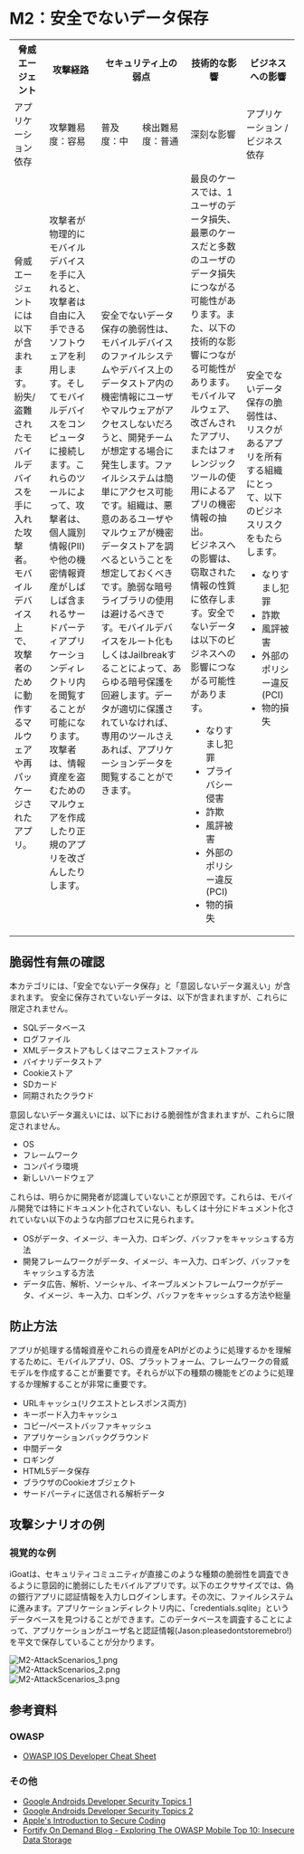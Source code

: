 # M2：安全でないデータ保存

<table>
 <tr>
  <th>脅威エージェント</th>
  <th>攻撃経路</th>
  <th colspan="2">セキュリティ上の弱点</th>
  <th>技術的な影響</th>
  <th>ビジネスへの影響</th>
 </tr>
 <tr>
  <td>アプリケーション依存 </td>
  <td>攻撃難易度：容易</td>
  <td>普及度：中</td>
  <td>検出難易度：普通</td>
  <td>深刻な影響</td>
  <td>アプリケーション / ビジネス依存</td>
 </tr>
 <tr>
  <td>脅威エージェントには以下が含まれます。<br>
   紛失/盗難されたモバイルデバイスを手に入れた攻撃者。モバイルデバイス上で、攻撃者のために動作するマルウェアや再パッケージされたアプリ。</td>
  <td>攻撃者が物理的にモバイルデバイスを手に入れると、攻撃者は自由に入手できるソフトウェアを利用します。そしてモバイルデバイスをコンピュータに接続します。これらのツールによって、攻撃者は、個人識別情報(PII)や他の機密情報資産がしばしば含まれるサードパーティアプリケーションディレクトリ内を閲覧することが可能になります。攻撃者は、情報資産を盗むためのマルウェアを作成したり正規のアプリを改ざんしたりします。</td>
  <td colspan="2">安全でないデータ保存の脆弱性は、モバイルデバイスのファイルシステムやデバイス上のデータストア内の機密情報にユーザやマルウェアがアクセスしないだろうと、開発チームが想定する場合に発生します。ファイルシステムは簡単にアクセス可能です。組織は、悪意のあるユーザやマルウェアが機密データストアを調べるということを想定しておくべきです。脆弱な暗号ライブラリの使用は避けるべきです。モバイルデバイスをルート化もしくはJailbreakすることによって、あらゆる暗号保護を回避します。データが適切に保護されていなければ、専用のツールさえあれば、アプリケーションデータを閲覧することができます。</td>
  <td>最良のケースでは、1ユーザのデータ損失、最悪のケースだと多数のユーザのデータ損失につながる可能性があります。また、以下の技術的な影響につながる可能性があります。<br>
   モバイルマルウェア、改ざんされたアプリ、またはフォレンジックツールの使用によるアプリの機密情報の抽出。<br>
   ビジネスへの影響は、窃取された情報の性質に依存します。安全でないデータは以下のビジネスへの影響につながる可能性があります。
   <ul>
    <li> なりすまし犯罪</li>
    <li> プライバシー侵害</li>
    <li> 詐欺</li>
    <li> 風評被害</li>
    <li> 外部のポリシー違反(PCI)</li>
    <li> 物的損失</li>
   </ul>
  </td>
  <td>安全でないデータ保存の脆弱性は、リスクがあるアプリを所有する組織にとって、以下のビジネスリスクをもたらします。
   <ul>
    <li> なりすまし犯罪</li>
    <li> 詐欺</li>
    <li> 風評被害</li>
    <li> 外部のポリシー違反(PCI)</li>
    <li> 物的損失</li>
   </ul>
  </td>
 </tr>
</table>


## 脆弱性有無の確認
本カテゴリには、「安全でないデータ保存」と「意図しないデータ漏えい」が含まれます。
安全に保存されていないデータは、以下が含まれますが、これらに限定されません。
 - SQLデータベース
 - ログファイル
 - XMLデータストアもしくはマニフェストファイル
 - バイナリデータストア
 - Cookieストア
 - SDカード
 - 同期されたクラウド

意図しないデータ漏えいには、以下における脆弱性が含まれますが、これらに限定されません。
 - OS
 - フレームワーク
 - コンパイラ環境
 - 新しいハードウェア

これらは、明らかに開発者が認識していないことが原因です。これらは、モバイル開発では特にドキュメント化されていない、もしくは十分にドキュメント化されていない以下のような内部プロセスに見られます。
 - OSがデータ、イメージ、キー入力、ロギング、バッファをキャッシュする方法
 - 開発フレームワークがデータ、イメージ、キー入力、ロギング、バッファをキャッシュする方法
 - データ広告、解析、ソーシャル、イネーブルメントフレームワークがデータ、イメージ、キー入力、ロギング、バッファをキャッシュする方法や総量

## 防止方法
アプリが処理する情報資産やこれらの資産をAPIがどのように処理するかを理解するために、モバイルアプリ、OS、プラットフォーム、フレームワークの脅威モデルを作成することが重要です。それらが以下の種類の機能をどのように処理するか理解することが非常に重要です。
 - URLキャッシュ(リクエストとレスポンス両方)
 - キーボード入力キャッシュ
 - コピー/ペーストバッファキャッシュ
 - アプリケーションバックグラウンド
 - 中間データ
 - ロギング
 - HTML5データ保存
 - ブラウザのCookieオブジェクト
 - サードパーティに送信される解析データ

## 攻撃シナリオの例
### 視覚的な例
iGoatは、セキュリティコミュニティが直接このような種類の脆弱性を調査できるように意図的に脆弱にしたモバイルアプリです。以下のエクササイズでは、偽の銀行アプリに認証情報を入力しログインします。その次に、ファイルシステムに進みます。アプリケーションディレクトリ内に、「credentials.sqlite」というデータベースを見つけることができます。このデータベースを調査することによって、アプリケーションがユーザ名と認証情報(Jason:pleasedontstoremebro!)を平文で保存していることが分かります。

![M2-AttackScenarios_1.png](img/M2-AttackScenarios_1.png)<br>
![M2-AttackScenarios_2.png](img/M2-AttackScenarios_2.png)<br>
![M2-AttackScenarios_3.png](img/M2-AttackScenarios_3.png)<br>


## 参考資料
### OWASP
 - [OWASP IOS Developer Cheat Sheet](https://www.owasp.org/index.php/IOS_Developer_Cheat_Sheet)

### その他
 - [Google Androids Developer Security Topics 1 ](http://source.android.com/tech/security/)
 - [Google Androids Developer Security Topics 2 ](http://developer.android.com/training/articles/security-tips.html)
 - [Apple's Introduction to Secure Coding](https://developer.apple.com/library/mac/)
 - [Fortify On Demand Blog - Exploring The OWASP Mobile Top 10: Insecure Data Storage](http://h30499.www3.hp.com/t5/Application-Security-Fortify-on/Exploring-The-OWASP-Mobile-Top-10-M1-Insecure-Data-Storage/ba-p/5904609)
